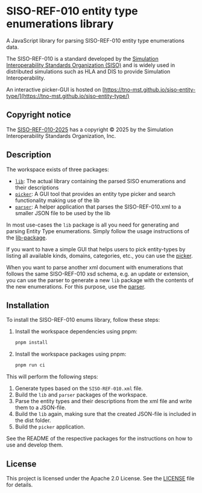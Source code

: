 # SISO-REF-010 entity type enumerations library

A JavaScript library for parsing SISO-REF-010 entity type enumerations data.

The SISO-REF-010 is a standard developed by the
[Simulation Interoperability Standards Organization (SISO)](https://www.sisostds.org/Home.aspx) and is widely used in distributed
simulations such as HLA and DIS to provide Simulation Interoperability.

An interactive picker-GUI is hosted on [https://tno-mst.github.io/siso-entity-type/](https://tno-mst.github.io/siso-entity-type/)

## Copyright notice

The [SISO-REF-010-2025](https://www.sisostandards.org/page/ReferenceDocuments) has a copyright © 2025 by the Simulation Interoperability
Standards Organization, Inc.

## Description

The workspace exists of three packages:

- [`lib`](packages/lib): The actual library containing the parsed SISO enumerations and their descriptions
- [`picker`](packages/picker): A GUI tool that provides an entity type picker and search functionality making use of the lib
- [`parser`](packages/parser): A helper application that parses the SISO-REF-010.xml to a smaller JSON file to be used by the lib

In most use-cases the `lib` package is all you need for generating and parsing Entity Type enumerations. Simply follow the usage
instructions of the [lib-package](packages/lib/README.md).

If you want to have a simple GUI that helps users to pick entity-types by listing all available kinds, domains, categories, etc., you can
use the [picker](packages/picker/README.md).

When you want to parse another xml document with enumerations that follows the same SISO-REF-010 xsd schema, e.g. an update or extension,
you can use the parser to generate a new `lib` package with the contents of the new enumerations. For this purpose, use the
[parser](packages/parser/README.md).

## Installation

To install the SISO-REF-010 enums library, follow these steps:

1. Install the workspace dependencies using pnpm:

   ```sh
   pnpm install
   ```

1. Install the workspace packages using pnpm:

   ```sh
   pnpm run ci
   ```

This will perform the following steps:

1. Generate types based on the `SISO-REF-010.xml` file.
2. Build the `lib` and `parser` packages of the workspace.
3. Parse the entity types and their descriptions from the xml file and write them to a JSON-file.
4. Build the `lib` again, making sure that the created JSON-file is included in the dist folder.
5. Build the `picker` application.

See the README of the respective packages for the instructions on how to use and develop them.

## License

This project is licensed under the Apache 2.0 License. See the [LICENSE](LICENSE) file for details.

